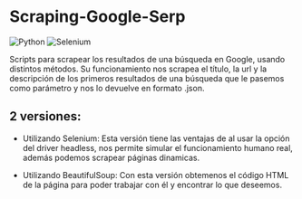 # Scraping-Google-Serp

![Python](https://img.shields.io/badge/python-3670A0?style=for-the-badge&logo=python&logoColor=ffdd54)
![Selenium](https://img.shields.io/badge/-selenium-%43B02A?style=for-the-badge&logo=selenium&logoColor=white)


Scripts para scrapear los resultados de una búsqueda en Google, usando distintos métodos.
Su funcionamiento nos scrapea el título, la url y la descripción de los primeros resultados de una búsqueda que le pasemos como parámetro y nos lo devuelve en formato .json.
## 2 versiones:
- Utilizando Selenium: Esta versión tiene las ventajas de al usar la opción del driver headless, nos permite simular el funcionamiento humano real, además podemos scrapear páginas dinamicas. 

* Utilizando BeautifulSoup: Con esta versión obtemenos el código HTML de la página para poder trabajar con él y encontrar lo que deseemos. 